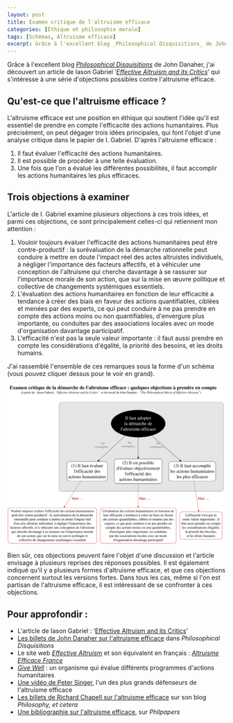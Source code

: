 ```yaml
---
layout: post
title: Examen critique de l'altruisme efficace
categories: [Éthique et philosophie morale]
tags: [Schémas, Altruisme efficace]
excerpt: Grâce à l'excellent blog _Philosophical Disquisitions_ de John Danaher, j'ai découvert un article de Iason Gabriel ‘_Effective Altruism and its Critics_ qui s'intéresse à une série d'objections possibles contre l'altruisme efficace.
---
```


Grâce à l'excellent blog [_Philosophical Disquisitions_](https://philosophicaldisquisitions.blogspot.com/) de John Danaher, j'ai découvert un article de Iason Gabriel ‘[_Effective Altruism and its Critics_](https://www.academia.edu/13786913/Effective_Altruism_and_Its_Critics_Journal_of_Applied_Philosophy_2017_)’ qui s'intéresse à une série d'objections possibles contre l'altruisme efficace.

## Qu'est-ce que l'altruisme efficace ?

L'altruisme efficace est une position en éthique qui soutient l'idée qu'il est essentiel de prendre en compte l'efficacité des actions humanitaires. Plus précisément, on peut dégager trois idées principales, qui font l'objet d'une analyse critique dans le papier de I. Gabriel. D'après l'altruisme efficace :

1. Il faut évaluer l'efficacité des actions humanitaires.
2. Il est possible de procéder à une telle évaluation.
3. Une fois que l'on a évalué les différentes possibilités, il faut accomplir les actions humanitaires les plus efficaces.

## Trois objections à examiner

L'article de I. Gabriel examine plusieurs objections à ces trois idées, et parmi ces objections, ce sont principalement celles-ci qui retiennent mon attention : 

1. Vouloir toujours évaluer l'efficacité des actions humanitaires peut être contre-productif : la surévaluation de la démarche rationnelle peut conduire à mettre en doute l'impact réel des actes altruistes individuels, à négliger l'importance des facteurs affectifs, et à véhiculer une conception de l'altruisme qui cherche davantage à se rassurer sur l'importance morale de son action, que sur la mise en œuvre politique et collective de changements systémiques essentiels.
2. L'évaluation des actions humanitaires en fonction de leur efficacité a tendance à créer des biais en faveur des actions quantifiables, ciblées et menées par des experts, ce qui peut conduire à ne pas prendre en compte des actions moins ou non quantifiables, d'envergure plus importante, ou conduites par des associations locales avec un mode d'organisation davantage participatif.
3. L'efficacité n'est pas la seule valeur importante : il faut aussi prendre en compte les considérations d'égalité, la priorité des besoins, et les droits humains.

J'ai rassemblé l'ensemble de ces remarques sous la forme d'un schéma (vous pouvez cliquer dessus pour le voir en grand).

[![](https://raw.githubusercontent.com/eyssette/graphviz-examples/master/argument/objections-altruisme-efficace.svg)](https://raw.githubusercontent.com/eyssette/graphviz-examples/master/argument/objections-altruisme-efficace.svg)

Bien sûr, ces objections peuvent faire l'objet d'une discussion et l'article envisage à plusieurs reprises des réponses possibles. Il est également indiqué qu'il y a plusieurs formes d'altruisme efficace, et que ces objections concernent surtout les versions fortes. Dans tous les cas, même si l'on est partisan de l'altruisme efficace, il est intéressant de se confronter à ces objections.


## Pour approfondir : 

- L'article de Iason Gabriel : ‘[Effective Altruism and its Critics](https://www.academia.edu/13786913/Effective_Altruism_and_Its_Critics_Journal_of_Applied_Philosophy_2017_)’
- [Les billets de John Danaher sur l'altruisme efficace](https://philosophicaldisquisitions.blogspot.com/2016/06/the-philosophical-merits-of-effective.html) dans _Philosophical Disquisitions_
- Le site web [_Effective Altruism_](https://www.effectivealtruism.org/) et son équivalent en français : [_Altruisme Efficace France_](https://www.altruismeefficacefrance.org/principes/)
- [_Give Well_](https://www.givewell.org/) : un organisme qui évalue différents programmes d'actions humanitaires
- [Une vidéo de Peter Singer](https://www.ted.com/talks/peter_singer_the_why_and_how_of_effective_altruism?language=en), l'un des plus grands défenseurs de l'altruisme efficace
- [Les billets de Richard Chapell sur l'altruisme efficace](https://www.philosophyetc.net/search?q=%22effective+altruism%22) sur son blog _Philosophy, et cetera_
- [Une bibliographie sur l'altruisme efficace](https://philpapers.org/browse/effective-altruism), sur _Philpapers_